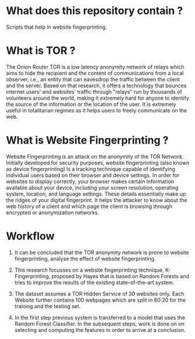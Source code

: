 # What does this repository contain ?
Scripts that help in website fingerprinting.

# What is TOR ?
The Onion Router TOR is a low latency anonymity network of relays which aims to hide the
recipient and the content of communications from a local observer, i.e., an entity that can
eavesdrop the traffic between the client and the server. Based on that research, it offers a
technology that bounces internet users' and websites' traffic through "relays" run by thousands
of volunteers around the world, making it extremely hard for anyone to identify the source of
the information or the location of the user. It is extremely useful in totalitarian regimes as it
helps users to freely communicate on the web.

# What is Website Fingerprinting ?
Website Fingerprinting is an attack on the anonymity of the TOR Network. Initially developed
for security purposes, website fingerprinting (also known as device fingerprinting) is a tracking
technique capable of identifying individual users based on their browser and device settings. In
order for websites to display correctly, your browser makes certain information available about
your device, including your screen resolution, operating system, location, and language
settings. These details essentially make up the ridges of your digital fingerprint. It helps the
attacker to know about the web history of a client and which page the client is browsing through
encrypted or anonymization networks.

# Workflow

1. It can be concluded that the TOR anonymity network is prone to website fingerprinting, analyse the effect of website
fingerprinting. 

2. This research focusses on a website fingerprinting technique, K-Fingerprinting,
proposed by Hayes that is based on Random Forests and tries to improve the results of the
existing state-of-the-art system. 

3. The dataset assumes a TOR Hidden Service of 30 websites
only. Each Website further contains 100 webpages which are split in 80:20 for the training and the testing set.

4. In the first step previous system is transferred to a  model that uses the Random
Forest Classifier. In the subsequent steps, work is done on on selecting and computing the
features in order to arrive at a conclusion.
